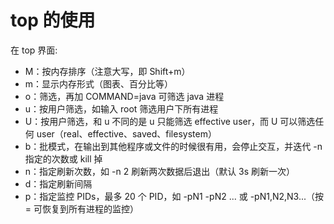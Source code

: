 # top 的使用

在 top 界面:

- M：按内存排序（注意大写，即 Shift+m）
- m：显示内存形式（图表、百分比等）
- o：筛选，再加 COMMAND=java 可筛选 java 进程
- u：按用户筛选，如输入 root 筛选用户下所有进程
- U：按用户筛选，和 u 不同的是 u 只能筛选 effective user，而 U 可以筛选任何 user（real、effective、saved、filesystem）
- b：批模式，在输出到其他程序或文件的时候很有用，会停止交互，并迭代 -n 指定的次数或 kill 掉
- n：指定刷新次数，如 -n 2 刷新两次数据后退出（默认 3s 刷新一次）
- d：指定刷新间隔
- p：指定监控 PIDs，最多 20 个 PID，如 -pN1 -pN2 ... 或 -pN1,N2,N3...（按 = 可恢复到所有进程的监控）
